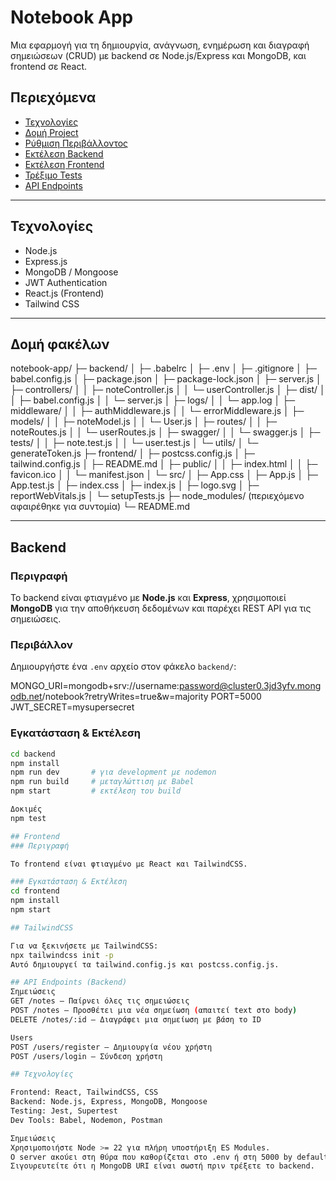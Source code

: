 # Notebook App

Μια εφαρμογή για τη δημιουργία, ανάγνωση, ενημέρωση και διαγραφή σημειώσεων (CRUD) με backend σε Node.js/Express και MongoDB, και frontend σε React.

## Περιεχόμενα

- [Τεχνολογίες](#τεχνολογίες)
- [Δομή Project](#δομή-project)
- [Ρύθμιση Περιβάλλοντος](#ρύθμιση-περιβάλλοντος)
- [Εκτέλεση Backend](#εκτέλεση-backend)
- [Εκτέλεση Frontend](#εκτέλεση-frontend)
- [Τρέξιμο Tests](#τρέξιμο-tests)
- [API Endpoints](#api-endpoints)

---

## Τεχνολογίες

- Node.js
- Express.js
- MongoDB / Mongoose
- JWT Authentication
- React.js (Frontend)
- Tailwind CSS

---

## Δομή φακέλων

notebook-app/
├─ backend/
│  ├─ .babelrc
│  ├─ .env
│  ├─ .gitignore
│  ├─ babel.config.js
│  ├─ package.json
│  ├─ package-lock.json
│  ├─ server.js
│  ├─ controllers/
│  │  ├─ noteController.js
│  │  └─ userController.js
│  ├─ dist/
│  │  ├─ babel.config.js
│  │  └─ server.js
│  ├─ logs/
│  │  └─ app.log
│  ├─ middleware/
│  │  ├─ authMiddleware.js
│  │  └─ errorMiddleware.js
│  ├─ models/
│  │  ├─ noteModel.js
│  │  └─ User.js
│  ├─ routes/
│  │  ├─ noteRoutes.js
│  │  └─ userRoutes.js
│  ├─ swagger/
│  │  └─ swagger.js
│  ├─ tests/
│  │  ├─ note.test.js
│  │  └─ user.test.js
│  └─ utils/
│     └─ generateToken.js
├─ frontend/
│  ├─ postcss.config.js
│  ├─ tailwind.config.js
│  ├─ README.md
│  ├─ public/
│  │  ├─ index.html
│  │  ├─ favicon.ico
│  │  └─ manifest.json
│  └─ src/
│     ├─ App.css
│     ├─ App.js
│     ├─ App.test.js
│     ├─ index.css
│     ├─ index.js
│     ├─ logo.svg
│     ├─ reportWebVitals.js
│     └─ setupTests.js
├─ node_modules/ (περιεχόμενο αφαιρέθηκε για συντομία)
└─ README.md

---

## Backend

### Περιγραφή
Το backend είναι φτιαγμένο με **Node.js** και **Express**, χρησιμοποιεί **MongoDB** για την αποθήκευση δεδομένων και παρέχει REST API για τις σημειώσεις.

### Περιβάλλον
Δημιουργήστε ένα `.env` αρχείο στον φάκελο `backend/`:

MONGO_URI=mongodb+srv://username:password@cluster0.3jd3yfv.mongodb.net/notebook?retryWrites=true&w=majority PORT=5000 
JWT_SECRET=mysupersecret     


### Εγκατάσταση & Εκτέλεση
```bash
cd backend
npm install
npm run dev       # για development με nodemon
npm run build     # μεταγλώττιση με Babel
npm start         # εκτέλεση του build

Δοκιμές
npm test

## Frontend
### Περιγραφή

Το frontend είναι φτιαγμένο με React και TailwindCSS.

### Εγκατάσταση & Εκτέλεση
cd frontend
npm install
npm start

## TailwindCSS

Για να ξεκινήσετε με TailwindCSS:
npx tailwindcss init -p
Αυτό δημιουργεί τα tailwind.config.js και postcss.config.js.

## API Endpoints (Backend)
Σημειώσεις
GET /notes — Παίρνει όλες τις σημειώσεις
POST /notes — Προσθέτει μια νέα σημείωση (απαιτεί text στο body)
DELETE /notes/:id — Διαγράφει μια σημείωση με βάση το ID

Users
POST /users/register — Δημιουργία νέου χρήστη
POST /users/login — Σύνδεση χρήστη

## Τεχνολογίες

Frontend: React, TailwindCSS, CSS
Backend: Node.js, Express, MongoDB, Mongoose
Testing: Jest, Supertest
Dev Tools: Babel, Nodemon, Postman

Σημειώσεις
Χρησιμοποιήστε Node >= 22 για πλήρη υποστήριξη ES Modules.
Ο server ακούει στη θύρα που καθορίζεται στο .env ή στη 5000 by default.
Σιγουρευτείτε ότι η MongoDB URI είναι σωστή πριν τρέξετε το backend.
